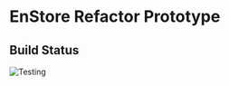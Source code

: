 # EnStore Refactor Prototype

## Build Status

![Testing](https://github.com/mitchute/ES2/workflows/Python%20Testing/badge.svg)
